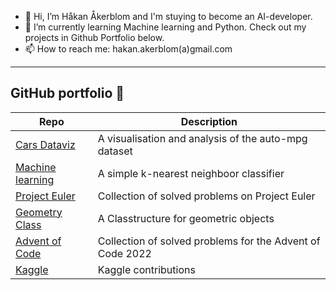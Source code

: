 - 👋 Hi, I’m Håkan Åkerblom and I'm stuying to become an AI-developer.
- 🌱 I’m currently learning Machine learning and Python. Check out my projects in Github Portfolio below.
- 📫 How to reach me: hakan.akerblom(a)gmail.com

---

## GitHub portfolio :briefcase:

| Repo                           | Description                                                   |
| ------------------------------ | --------------------------------------------------------------|
| [Cars Dataviz][cd]             | A visualisation and analysis of the auto-mpg dataset          |
| [Machine learning][ml]         | A simple k-nearest neighboor classifier                       |
| [Project Euler][pe]            | Collection of solved problems on Project Euler                |
| [Geometry Class][gc]           | A Classtructure for geometric objects                         |
| [Advent of Code][aoc]          | Collection of solved problems for the Advent of Code 2022     |
| [Kaggle][kag]                  | Kaggle contributions                                          |


[ml]: https://github.com/HakanAkerblom/Python-Hakan-Akerblom/tree/main/Labs/Lab%202
[pe]: https://github.com/HakanAkerblom/Project-Euler
[gc]: https://github.com/HakanAkerblom/Python-Hakan-Akerblom/tree/main/Labs/Lab%203
[aoc]: https://github.com/HakanAkerblom/Advent-of-code
[kag]: https://github.com/HakanAkerblom/Kaggle
[cd]: https://github.com/HakanAkerblom/Statistics/tree/main/Cars%20dataviz

<!---
HakanAkerblom/HakanAkerblom is a ✨ special ✨ repository because its `README.md` (this file) appears on your GitHub profile.
You can click the Preview link to take a look at your changes.
--->
